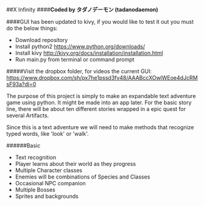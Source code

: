 ##X Infinity
####**Coded by タダノデーモン (tadanodaemon)**

####GUI has been updated to kivy, if you would like to test it out you must do the below things:
* Download repository
* Install python2 https://www.python.org/downloads/
* Install kivy http://kivy.org/docs/installation/installation.html
* Run main.py from terminal or command prompt

#####Visit the dropbox folder, for videos the current GUI: https://www.dropbox.com/sh/px7he1pssd3fv48/AAABccXOwlWEoe4dJcRMsF93a?dl=0

The purpose of this project is simply to make an expandable text adventure game using python. It might be
made into an app later. For the basic story line, there will be about ten different stories wrapped in a
epic quest for several Artifacts. 

Since this is a text adventure we will need to make methods that recognize typed words, like
'look' or 'walk'.

######Basic
* Text recognition
* Player learns about their world as they progress
* Multiple Character classes
* Enemies will be combinations of Species and Classes
* Occasional NPC companion
* Multiple Bosses
* Sprites and backgrounds
